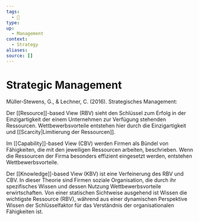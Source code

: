 ```yaml
---
tags:
  - 🚧 
type:
up:
  - Management
context:
  - Strategy
aliases:
source: []
---
```


# Strategic Management

Müller‐Stewens, G., & Lechner, C. (2016). Strategisches Management:

Der [[Resource]]-based View (RBV) sieht den Schlüssel zum Erfolg in der Einzigartigkeit der einem Unternehmen zur Verfügung stehenden Ressourcen. Wettbewerbsvorteile entstehen hier durch die Einzigartigkeit und [[Scarcity|Limitierung der Ressourcen]].

Im [[Capability]]-based View (CBV) werden Firmen als Bündel von Fähigkeiten, die mit den jeweiligen Ressourcen arbeiten, beschrieben. Wenn die Ressourcen der Firma besonders effizient eingesetzt werden, entstehen Wettbewerbsvorteile.

Der [[Knowledge]]-based View (KBV) ist eine Verfeinerung des RBV und CBV. In dieser Theorie sind Firmen soziale Organisation, die durch ihr spezifisches Wissen und dessen Nutzung Wettbewerbsvorteile erwirtschaften. Von einer statischen Sichtweise ausgehend ist Wissen die wichtigste Ressource (RBV), während aus einer dynamischen Perspektive Wissen der Schlüsselfaktor für das Verständnis der organisationalen Fähigkeiten ist.
